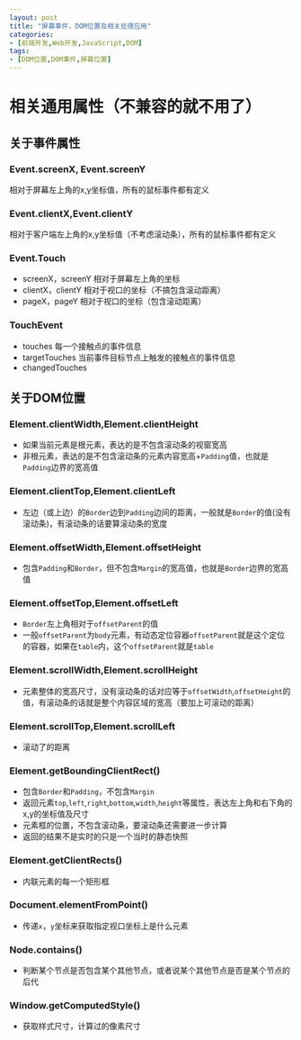 ```yaml
---
layout: post
title: "屏幕事件，DOM位置及相关处理应用"
categories:
- [前端开发,Web开发,JavaScript,DOM]
tags:
- [DOM位置,DOM事件,屏幕位置]
---
```




# 相关通用属性（不兼容的就不用了）

## 关于事件属性

### Event.screenX, Event.screenY

相对于屏幕左上角的x,y坐标值，所有的鼠标事件都有定义

### Event.clientX,Event.clientY

相对于客户端左上角的x,y坐标值（不考虑滚动条），所有的鼠标事件都有定义

### Event.Touch

- screenX，screenY 相对于屏幕左上角的坐标
- clientX，clientY  相对于视口的坐标（不搞包含滚动距离）
- pageX，pageY 相对于视口的坐标（包含滚动距离）

### TouchEvent

- touches 每一个接触点的事件信息
- targetTouches 当前事件目标节点上触发的接触点的事件信息
- changedTouches 

## 关于DOM位置

### Element.clientWidth,Element.clientHeight

- 如果当前元素是根元素，表达的是不包含滚动条的视窗宽高
- 非根元素，表达的是不包含滚动条的元素内容宽高+`Padding`值，也就是`Padding`边界的宽高值

### Element.clientTop,Element.clientLeft

- 左边（或上边）的`Border`边到`Padding`边间的距离，一般就是`Border`的值(没有滚动条)，有滚动条的话要算滚动条的宽度

### Element.offsetWidth,Element.offsetHeight

- 包含`Padding`和`Border`，但不包含`Margin`的宽高值，也就是`Border`边界的宽高值

### Element.offsetTop,Element.offsetLeft

- `Border`左上角相对于`offsetParent`的值
- 一般`offsetParent`为`body`元素，有动态定位容器`offsetParent`就是这个定位的容器，如果在`table`内，这个`offsetParent`就是`table`

### Element.scrollWidth,Element.scrollHeight

- 元素整体的宽高尺寸，没有滚动条的话对应等于`offsetWidth`,`offsetHeight`的值，有滚动条的话就是整个内容区域的宽高（要加上可滚动的距离）

### Element.scrollTop,Element.scrollLeft

- 滚动了的距离

### Element.getBoundingClientRect()

- 包含`Border`和`Padding`，不包含`Margin`
- 返回元素`top`,`left`,`right`,`bottom`,`width`,`height`等属性，表达左上角和右下角的x,y的坐标值及尺寸
- 元素框的位置，不包含滚动条，要滚动条还需要进一步计算
- 返回的结果不是实时的只是一个当时的静态快照

### Element.getClientRects()

- 内联元素的每一个矩形框

### Document.elementFromPoint()

- 传递`x`，`y`坐标来获取指定视口坐标上是什么元素

### Node.contains()

- 判断某个节点是否包含某个其他节点，或者说某个其他节点是否是某个节点的后代

### Window.getComputedStyle()

- 获取样式尺寸，计算过的像素尺寸

